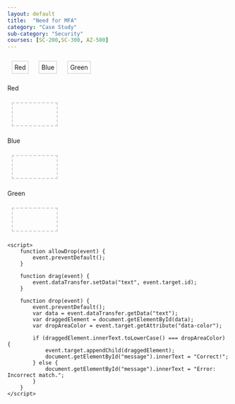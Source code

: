 ```yaml
---
layout: default
title:  "Need for MFA"
category: "Case Study"
sub-category: "Security"
courses: [SC-200,SC-300, AZ-500]
---
```



<html lang="en">
<head>
    <meta charset="UTF-8">
    <meta name="viewport" content="width=device-width, initial-scale=1.0">
    <title>Drag and Drop Text Example</title>
    <style>
        .draggable-text {
            display: inline-block;
            margin: 10px;
            padding: 5px;
            border: 1px solid #ccc;
            cursor: pointer;
        }
        .drop-area {
            width: 100px;
            height: 50px;
            border: 2px dashed #ccc;
            margin: 10px;
            display: inline-block;
            vertical-align: top;
        }
    </style>
</head>
<body>
    <div>
        <div class="draggable-text" draggable="true" ondragstart="drag(event)" id="redText">Red</div>
        <div class="draggable-text" draggable="true" ondragstart="drag(event)" id="blueText">Blue</div>
        <div class="draggable-text" draggable="true" ondragstart="drag(event)" id="greenText">Green</div>
    </div>
    <div>
        <p>Red</p>
        <div class="drop-area" ondrop="drop(event)" ondragover="allowDrop(event)" data-color="red"></div>
    </div>
    <div>
        <p>Blue</p>
        <div class="drop-area" ondrop="drop(event)" ondragover="allowDrop(event)" data-color="blue"></div>
    </div>
    <div>
        <p>Green</p>
        <div class="drop-area" ondrop="drop(event)" ondragover="allowDrop(event)" data-color="green"></div>
    </div>
    <p id="message"></p>

    <script>
        function allowDrop(event) {
            event.preventDefault();
        }

        function drag(event) {
            event.dataTransfer.setData("text", event.target.id);
        }

        function drop(event) {
            event.preventDefault();
            var data = event.dataTransfer.getData("text");
            var draggedElement = document.getElementById(data);
            var dropAreaColor = event.target.getAttribute("data-color");

            if (draggedElement.innerText.toLowerCase() === dropAreaColor) {
                event.target.appendChild(draggedElement);
                document.getElementById("message").innerText = "Correct!";
            } else {
                document.getElementById("message").innerText = "Error: Incorrect match.";
            }
        }
    </script>
</body>
</html>
